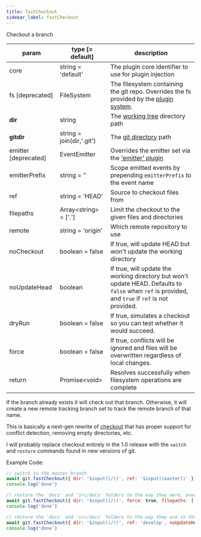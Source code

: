 ```yaml
---
title: fastCheckout
sidebar_label: fastCheckout
---
```


Checkout a branch

| param                | type [= default]          | description                                                                                                                                        |
| -------------------- | ------------------------- | -------------------------------------------------------------------------------------------------------------------------------------------------- |
| core                 | string = 'default'        | The plugin core identifier to use for plugin injection                                                                                             |
| fs [deprecated]      | FileSystem                | The filesystem containing the git repo. Overrides the fs provided by the [plugin system](./plugin_fs.md).                                          |
| **dir**              | string                    | The [working tree](dir-vs-gitdir.md) directory path                                                                                                |
| **gitdir**           | string = join(dir,'.git') | The [git directory](dir-vs-gitdir.md) path                                                                                                         |
| emitter [deprecated] | EventEmitter              | Overrides the emitter set via the ['emitter' plugin](./plugin_emitter.md)                                                                          |
| emitterPrefix        | string = ''               | Scope emitted events by prepending `emitterPrefix` to the event name                                                                               |
| ref                  | string = 'HEAD'           | Source to checkout files from                                                                                                                      |
| filepaths            | Array\<string\> = ['.']   | Limit the checkout to the given files and directories                                                                                              |
| remote               | string = 'origin'         | Which remote repository to use                                                                                                                     |
| noCheckout           | boolean = false           | If true, will update HEAD but won't update the working directory                                                                                   |
| noUpdateHead         | boolean                   | If true, will update the working directory but won't update HEAD. Defaults to `false` when `ref` is provided, and `true` if `ref` is not provided. |
| dryRun               | boolean = false           | If true, simulates a checkout so you can test whether it would succeed.                                                                            |
| force                | boolean = false           | If true, conflicts will be ignored and files will be overwritten regardless of local changes.                                                      |
| return               | Promise\<void\>           | Resolves successfully when filesystem operations are complete                                                                                      |

If the branch already exists it will check out that branch. Otherwise, it will create a new remote tracking branch set to track the remote branch of that name.

This is basically a next-gen rewrite of [checkout](./checkout.md) that has proper support for conflict detection, removing empty directories, etc.

I will probably replace checkout entirely in the 1.0 release with the `switch` and `restore` commands found in new versions of git.

Example Code:

```js live
// switch to the master branch
await git.fastCheckout({ dir: '$input((/))', ref: '$input((master))' })
console.log('done')
```

```js live
// restore the 'docs' and 'src/docs' folders to the way they were, overwriting any changes
await git.fastCheckout({ dir: '$input((/))', force: true, filepaths: ['docs', 'src/docs'] })
console.log('done')
```

```js live
// restore the 'docs' and 'src/docs' folders to the way they are in the 'develop' branch, overwriting any changes
await git.fastCheckout({ dir: '$input((/))', ref: 'develop', noUpdateHead: true, force: true, filepaths: ['docs', 'src/docs'] })
console.log('done')
```

<script>
(function rewriteEditLink() {
  const el = document.querySelector('a.edit-page-link.button');
  if (el) {
    el.href = 'https://github.com/isomorphic-git/isomorphic-git/edit/master/src/commands/fastCheckout.js';
  }
})();
</script>
